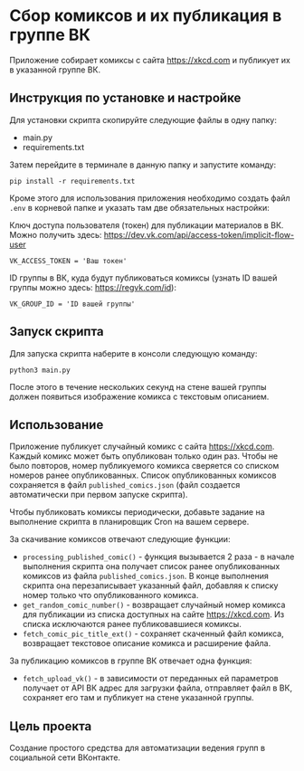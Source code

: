 # Сбор комиксов и их публикация в группе ВК

Приложение собирает комиксы с сайта https://xkcd.com и публикует их в указанной группе ВК.

## Инструкция по установке и настройке

Для установки скрипта скопируйте следующие файлы в одну папку:

- main.py
- requirements.txt

Затем перейдите в терминале в данную папку и запустите команду:

```
pip install -r requirements.txt
```

Кроме этого для использования приложения необходимо создать файл `.env` в корневой папке и указать там две обязательных настройки:

Ключ доступа пользователя (токен) для публикации материалов в ВК. Можно получить здесь: https://dev.vk.com/api/access-token/implicit-flow-user

```
VK_ACCESS_TOKEN = 'Ваш токен'
```

ID группы в ВК, куда будут публиковаться комиксы (узнать ID вашей группы можно здесь: https://regvk.com/id):

```
VK_GROUP_ID = 'ID вашей группы'
```

## Запуск скрипта

Для запуска скрипта наберите в консоли следующую команду:

```
python3 main.py
```

После этого в течение нескольких секунд на стене вашей группы должен появиться изображение комикса с текстовым описанием.

## Использование

Приложение публикует случайный комикс с сайта https://xkcd.com. Каждый комикс может быть опубликован только один раз.
Чтобы не было повторов, номер публикуемого комикса сверяется со списком номеров ранее опубликованных. Список опубликованных комиксов сохраняется в файл `published_comics.json` (файл создается автоматически при первом запуске скрипта).

Чтобы публиковать комиксы периодически, добавьте задание на выполнение скрипта в планировщик Cron на вашем сервере.


За скачивание комиксов отвечают следующие функции:

- `processing_published_comic()` - функция вызывается 2 раза - в начале выполнения скрипта она получает список ранее опубликованных комиксов из файла `published_comics.json`. В конце выполнения скрипта она перезаписывает указанный файл, добавляя к списку номер только что опубликованного комикса.
- `get_random_comic_number()` - возвращает случайный номер комикса для публикации из списка доступных на сайте https://xkcd.com. Из списка исключаются ранее публиковавшиеся комиксы. 
- `fetch_comic_pic_title_ext()` - сохраняет скаченный файл комикса, возвращает текстовое описание комикса и расширение файла.

За публикацию комиксов в группе ВК отвечает одна функция:

- `fetch_upload_vk()` - в зависимости от переданных ей параметров получает от API ВК адрес для загрузки файла, отправляет файл в ВК, сохраняет его там и публикует на стене указанной группы.

## Цель проекта

Создание простого средства для автоматизации ведения групп в социальной сети ВКонтакте.

